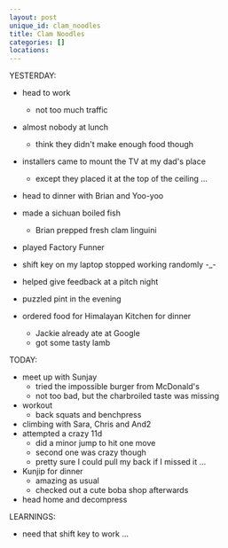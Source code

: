 ```yaml
---
layout: post
unique_id: clam_noodles
title: Clam Noodles
categories: []
locations: 
---
```


YESTERDAY:
* head to work
  * not too much traffic
* almost nobody at lunch
  * think they didn't make enough food though
* installers came to mount the TV at my dad's place
  * except they placed it at the top of the ceiling ...
* head to dinner with Brian and Yoo-yoo
* made a sichuan boiled fish
  * Brian prepped fresh clam linguini
* played Factory Funner

* shift key on my laptop stopped working randomly -_-
* helped give feedback at a pitch night
* puzzled pint in the evening
* ordered food for Himalayan Kitchen for dinner
  * Jackie already ate at Google
  * got some tasty lamb

TODAY:
* meet up with Sunjay
  * tried the impossible burger from McDonald's
  * not too bad, but the charbroiled taste was missing
* workout
  * back squats and benchpress
* climbing with Sara, Chris and And2
* attempted a crazy 11d
  * did a minor jump to hit one move
  * second one was crazy though
  * pretty sure I could pull my back if I missed it ...
* Kunjip for dinner
  * amazing as usual
  * checked out a cute boba shop afterwards
* head home and decompress

LEARNINGS:
* need that shift key to work ...
